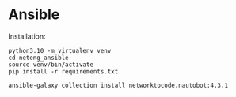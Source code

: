 # Ansible

Installation:
```
python3.10 -m virtualenv venv
cd neteng_ansible
source venv/bin/activate
pip install -r requirements.txt

ansible-galaxy collection install networktocode.nautobot:4.3.1
```